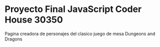 # Proyecto Final JavaScript Coder House 30350
Pagina creadora de personajes del clasico juego de mesa Dungeons and Dragons